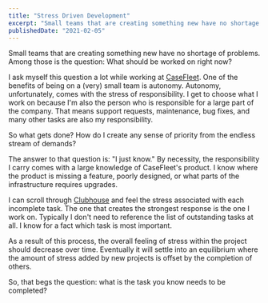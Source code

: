 ```yaml
---
title: "Stress Driven Development"
excerpt: "Small teams that are creating something new have no shortage of problems. Among those is the question: What should be worked on right now? I ask myself this question a lot while working at CaseFleet. One of the benefits of being on a (very) small team is autonomy. Autonomy, unfortunately, comes with the stress of responsibility. I get to choose what I work on because I'm also the person who is responsible for a large part of the company. That means support requests, maintenance, bug fixes, and many other tasks are also my responsibility."
publishedDate: "2021-02-05"
---
```


Small teams that are creating something new have no shortage of problems. Among those is the question: What should be worked on right now?

I ask myself this question a lot while working at [CaseFleet](https://www.casefleet.com). One of the benefits of being on a (very) small team is autonomy. Autonomy, unfortunately, comes with the stress of responsibility. I get to choose what I work on because I'm also the person who is responsible for a large part of the company. That means support requests, maintenance, bug fixes, and many other tasks are also my responsibility.

So what gets done? How do I create any sense of priority from the endless stream of demands?

The answer to that question is: "I just know." By necessity, the responsibility I carry comes with a large knowledge of CaseFleet's product. I know where the product is missing a feature, poorly designed, or what parts of the infrastructure requires upgrades.

I can scroll through [Clubhouse](https://clubhouse.io/) and feel the stress associated with each incomplete task. The one that creates the strongest response is the one I work on. Typically I don't need to reference the list of outstanding tasks at all. I know for a fact which task is most important.

As a result of this process, the overall feeling of stress within the project should decrease over time. Eventually it will settle into an equilibrium where the amount of stress added by new projects is offset by the completion of others.

So, that begs the question: what is the task you know needs to be completed?
